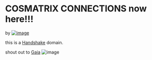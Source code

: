 # COSMATRIX CONNECTIONS now here!!!

by [![image](https://user-images.githubusercontent.com/37987346/101999396-a37e4380-3caa-11eb-8cc6-e61fb53c7855.png)](http://shapereality.innerinetcompany.hns.to/)

this is a [Handshake](https://handshake.org/) domain.

shout out to [Gaia](https://www.bing.com/images/search?view=detailV2&ccid=S3MAXhc1&id=95F9187900FA9807441D2D0E89F3BC2392B9B945&thid=OIP.S3MAXhc1N8RhZ2a7YaZhKQHaEK&mediaurl=https%3A%2F%2Fimg.gtvcdn.com%2Fcdn%2Ffarfuture%2FbaUX7pFXvaZPoxLBA5c8m3cBI4j5PyY33b9XlSEfNR8%2Fmtime%3A1468265149%2Fsites%2Fdefault%2Ffiles%2Fimagecache%2Fkeyart_1180x664%2Fimg_16x9_landsacpe_title%2F35486_The_Living_Matrix_16x9.jpg&exph=664&expw=1180&q=cosmos+matrix&simid=608000187681408854&ck=30CFB0C739CA491ED9E16CB33B9B3E45&selectedindex=131&form=EX0023&adlt=demote&shtp=GetUrl&shid=02a1d44d-5e82-467a-87eb-0dfb5a55850c&shtk=VGhlIExpdmluZyBNYXRyaXggfCBHYWlh&shdk=Rm91bmQgb24gQmluZyBmcm9tIHd3dy5nYWlhLmNvbQ%3D%3D&shhk=kpk%2FEz5NNquZ3I3GCkD4vjubpw0zMvwD4GSL1H1W8qM%3D&shth=OSH.%252BaaBqKO7%252FeYSmQfXbvNBXg)
![image](https://user-images.githubusercontent.com/37987346/92338022-70a92b80-f07b-11ea-9c6c-c439ea17e286.png)
